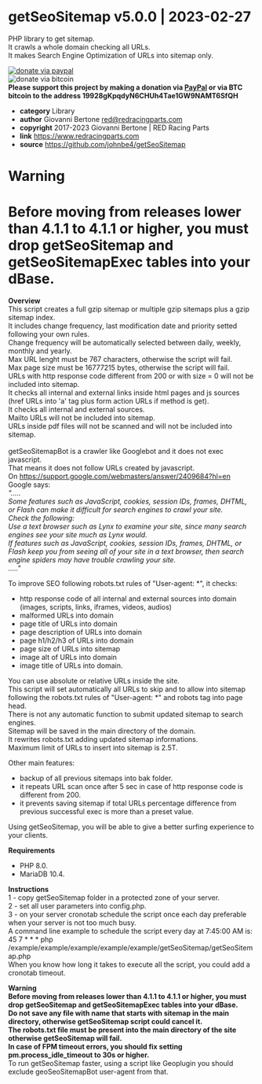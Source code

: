 # getSeoSitemap v5.0.0 | 2023-02-27
PHP library to get sitemap.<br>
It crawls a whole domain checking all URLs.<br>
It makes Search Engine Optimization of URLs into sitemap only.<br>

[![donate via paypal](https://img.shields.io/badge/donate-paypal-87ceeb.svg)](https://www.paypal.me/johnbe4)<br>
![donate via bitcoin](https://img.shields.io/badge/donate-bitcoin-orange.svg)<br>
**Please support this project by making a donation via [PayPal](https://www.paypal.me/johnbe4) or via BTC bitcoin to the address 19928gKpqdyN6CHUh4Tae1GW9NAMT6SfQH**<br>

* **category**    Library
* **author**      Giovanni Bertone <red@redracingparts.com>
* **copyright**   2017-2023 Giovanni Bertone | RED Racing Parts
* **link**        https://www.redracingparts.com
* **source**      https://github.com/johnbe4/getSeoSitemap

# Warning
# Before moving from releases lower than 4.1.1 to 4.1.1 or higher, you must drop getSeoSitemap and getSeoSitemapExec tables into your dBase.

**Overview<br>**
This script creates a full gzip sitemap or multiple gzip sitemaps plus a gzip sitemap index.<br>
It includes change frequency, last modification date and priority setted following your own rules.<br>
Change frequency will be automatically selected between daily, weekly, monthly and yearly.<br>
Max URL lenght must be 767 characters, otherwise the script will fail.<br>
Max page size must be 16777215 bytes, otherwise the script will fail.<br>
URLs with http response code different from 200 or with size = 0 will not be included into sitemap.<br>
It checks all internal and external links inside html pages and js sources (href URLs into 'a' tag plus form action URLs if method is get).<br>
It checks all internal and external sources.<br>
Mailto URLs will not be included into sitemap.<br>
URLs inside pdf files will not be scanned and will not be included into sitemap.<br><br>
getSeoSitemapBot is a crawler like Googlebot and it does not exec javascript.<br>
That means it does not follow URLs created by javascript.<br>
On https://support.google.com/webmasters/answer/2409684?hl=en Google says:<br>
*".....<br>
Some features such as JavaScript, cookies, session IDs, frames, DHTML, or Flash can make it difficult for search engines to crawl your site.<br>
Check the following:<br>
Use a text browser such as Lynx to examine your site, since many search engines see your site much as Lynx would.<br>
If features such as JavaScript, cookies, session IDs, frames, DHTML, or Flash keep you from seeing all of your site in a text browser, then search engine spiders may have trouble crawling your site.<br>
....."*<br>

To improve SEO following robots.txt rules of "User-agent: *", it checks:<br>
- http response code of all internal and external sources into domain (images, scripts, links, iframes, videos, audios)<br>
- malformed URLs into domain<br>
- page title of URLs into domain<br>
- page description of URLs into domain<br>
- page h1/h2/h3 of URLs into domain<br>
- page size of URLs into sitemap<br>
- image alt of URLs into domain<br>
- image title of URLs into domain.<br>

You can use absolute or relative URLs inside the site.<br>
This script will set automatically all URLs to skip and to allow into sitemap following the robots.txt rules of "User-agent: *" and robots tag into page head.<br>
There is not any automatic function to submit updated sitemap to search engines.<br>
Sitemap will be saved in the main directory of the domain.<br>
It rewrites robots.txt adding updated sitemap informations.<br>
Maximum limit of URLs to insert into sitemap is 2.5T.<br>

Other main features:<br>
- backup of all previous sitemaps into bak folder.<br>
- it repeats URL scan once after 5 sec in case of http response code is different from 200.<br>
- it prevents saving sitemap if total URLs percentage difference from previous successful 
exec is more than a preset value.<br>

Using getSeoSitemap, you will be able to give a better surfing experience to your clients.<br>

**Requirements<br>**
- PHP 8.0.<br>
- MariaDB 10.4.<br>

**Instructions<br>**
1 - copy getSeoSitemap folder in a protected zone of your server.<br>
2 - set all user parameters into config.php.<br>
3 - on your server cronotab schedule the script once each day preferable when your server is not too much busy.<br>
    A command line example to schedule the script every day at 7:45:00 AM is:<br>
    45 7  *    *    *    php /example/example/example/example/example/getSeoSitemap/getSeoSitemap.php<br>
    When you know how long it takes to execute all the script, you could add a cronotab timeout.

**Warning<br>**
**Before moving from releases lower than 4.1.1 to 4.1.1 or higher, you must drop getSeoSitemap and getSeoSitemapExec tables into your dBase.<br>**
**Do not save any file with name that starts with sitemap in the main directory, otherwise getSeoSitemap script could cancel it.<br>**
**The robots.txt file must be present into the main directory of the site otherwise getSeoSitemap will fail.<br>**
**In case of FPM timeout errors, you should fix setting pm.process_idle_timeout to 30s or higher.<br>**
To run getSeoSitemap faster, using a script like Geoplugin you should exclude geoSeoSitemapBot user-agent from that.
